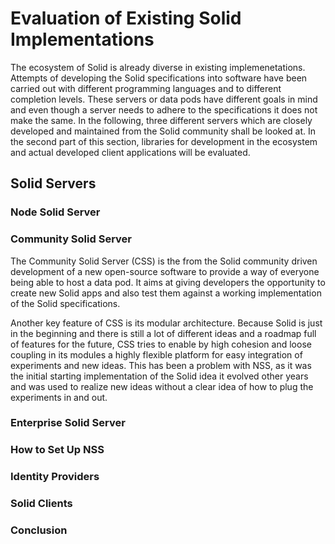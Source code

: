 # Evaluation of Existing Solid Implementations

The ecosystem of Solid is already diverse in existing implemenetations. Attempts of developing the Solid specifications into software have been carried out with different programming languages and to different completion levels.
These servers or data pods have different goals in mind and even though a server needs to adhere to the specifications it does not make the same.
In the following, three different servers which are closely developed and maintained from the Solid community shall be looked at.
In the second part of this section, libraries for development in the ecosystem and actual developed client applications will be evaluated.

## Solid Servers

<!-- Notes

* Different flavors exist because Solid is a standard

-->

### Node Solid Server

### Community Solid Server

The Community Solid Server (CSS) is the from the Solid community driven development of a new open-source software to provide a way of everyone being able to host a data pod.
It aims at giving developers the opportunity to create new Solid apps and also test them against a working implementation of the Solid specifications.

Another key feature of CSS is its modular architecture. Because Solid is just in the beginning and there is still a lot of different ideas and a roadmap full of features for the future, CSS tries to enable by high cohesion and loose coupling in its modules a highly flexible platform for easy integration of experiments and new ideas.
This has been a problem with NSS, as it was the initial starting implementation of the Solid idea it evolved other years and was used to realize new ideas without a clear idea of how to plug the experiments in and out.





### Enterprise Solid Server


### How to Set Up NSS

### Identity Providers

### Solid Clients

### Conclusion
